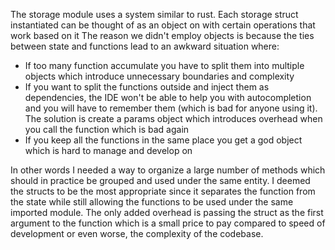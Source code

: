 The storage module uses a system similar to rust. Each storage struct instantiated can be thought of as an object on
with certain operations that work based on it
The reason we didn't employ objects is because the ties between state and functions lead to an awkward situation where:

- If too many function accumulate you have to split them into multiple objects which introduce unnecessary boundaries
  and complexity
- If you want to split the functions outside and inject them as dependencies, the IDE won't be able to help you with
  autocompletion and you will have to remember them (which is bad for anyone using it). The solution is create a params
  object which introduces overhead when you call the function which is bad again
- If you keep all the functions in the same place you get a god object which is hard to manage and develop on

In other words I needed a way to organize a large number of methods which should in practice be grouped and used under
the same entity.
I deemed the structs to be the most appropriate since it separates the function from the state while still allowing the
functions to be used under the same imported module.
The only added overhead is passing the struct as the first argument to the function which is a small price to pay
compared to speed of development or even worse, the complexity of the codebase.